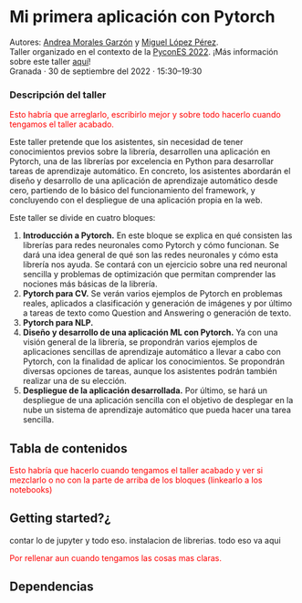 # Mi primera aplicación con Pytorch

Autores: [Andrea Morales Garzón](https://andreamorgar.github.io/) y [Miguel López Pérez](https://wizmik12.netlify.app/).\
Taller organizado en el contexto de la [PyconES 2022](https://2022.es.pycon.org/).
¡Más información sobre este taller [aquí](https://charlas.2022.es.pycon.org/pycones2022/talk/BRKLNP/)!\
Granada · 30 de septiembre del 2022 · 15:30–19:30

### Descripción del taller
<span style="color:red">Esto habría que arreglarlo, escribirlo mejor y sobre todo hacerlo cuando tengamos el taller acabado.</span>

Este taller pretende que los asistentes, sin necesidad de tener conocimientos previos sobre la librería, desarrollen una aplicación en Pytorch, una de las librerías por excelencia en Python para desarrollar tareas de aprendizaje automático. En concreto, los asistentes abordarán el diseño y desarrollo de una aplicación de aprendizaje automático desde cero, partiendo de lo básico del funcionamiento del framework, y concluyendo con el despliegue de una aplicación propia en la web.

Este taller se divide en cuatro bloques:
1. **Introducción a Pytorch.** En este bloque se explica en qué consisten las librerías para redes neuronales como Pytorch y cómo funcionan. Se dará una idea general de qué son las redes neuronales y cómo esta librería nos ayuda. Se contará con un ejercicio sobre una red neuronal sencilla y problemas de optimización que permitan comprender las nociones más básicas de la librería.
2. **Pytorch para CV.** Se verán varios ejemplos de Pytorch en problemas reales, aplicados a clasificación y generación de imágenes y por último a tareas de texto como Question and Answering o generación de texto.
3. **Pytorch para NLP.**
3. **Diseño y desarrollo de una aplicación ML con Pytorch.** Ya con una visión general de la librería, se propondrán varios ejemplos de aplicaciones sencillas de aprendizaje automático a llevar a cabo con Pytorch, con la finalidad de aplicar los conocimientos. Se propondrán diversas opciones de tareas, aunque los asistentes podrán también realizar una de su elección.
4. **Despliegue de la aplicación desarrollada.** Por último, se hará un despliegue de una aplicación sencilla con el objetivo de desplegar en la nube un sistema de aprendizaje automático que pueda hacer una tarea sencilla.


## Tabla de contenidos

<span style="color:red">Esto habría que hacerlo cuando tengamos el taller acabado y ver si mezclarlo o no con la parte de arriba de los bloques (linkearlo a los notebooks)</span>


## Getting started?¿

contar lo de jupyter y todo eso. instalacion de librerias. todo eso va aqui

<span style="color:red">Por rellenar aun cuando tengamos las cosas mas claras.</span>

## Dependencias
